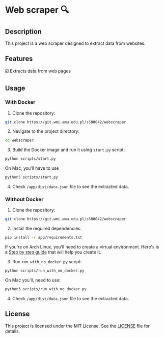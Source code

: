 # Web scraper 🔍

## Description

This project is a web scraper designed to extract data from websites.

## Features

☑️ Extracts data from web pages

## Usage

### With Docker

1. Clone the repository:

```bash
git clone https://git.wmi.amu.edu.pl/s500042/webscraper
```

2. Navigate to the project directory:

```bash
cd webscraper
```

3. Build the Docker image and run it using `start.py` script:

```bash
python scripts/start.py
```

On Mac, you'll have to use

```bash
python3 scripts/start.py
```

4. Check `/app/dist/data.json` file to see the extracted data.

### Without Docker

1. Clone the repository:

```bash
git clone https://git.wmi.amu.edu.pl/s500042/webscraper
```

2. Install the required dependencies:

```bash
pip install -r app/requirements.txt
```

If you're on Arch Linux, you'll need to create a virtual environment.
Here's is a [Step by step guide](#) that will help you create it.

3. Run `run_with_no_docker.py` script:

```bash
python scripts/run_with_no_docker.py
```

On Mac you'll, need to use:

```bash
python3 scripts/run_with_no_docker.py
```

4. Check `/app/dist/data.json` file to see the extracted data.

## License

This project is licensed under the MIT License. See the [LICENSE](LICENSE) file for details.
